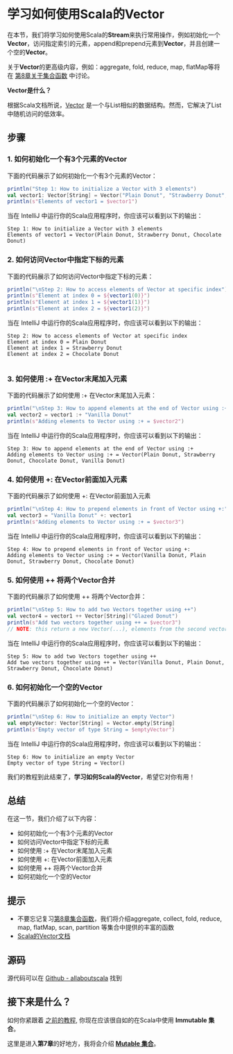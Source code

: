 # 学习如何使用Scala的Vector

在本节，我们将学习如何使用Scala的**Stream**来执行常用操作，例如初始化一个**Vector**，访问指定索引的元素，append和prepend元素到**Vector**，并且创建一个空的**Vector**。
 
关于**Vector**的更高级内容，例如：aggregate, fold, reduce, map, flatMap等将在 [第8章关于集合函数](tutorial/8_1.md) 中讨论。

**Vector是什么？**

根据Scala文档所说，[Vector](http://docs.scala-lang.org/overviews/collections/concrete-immutable-collection-classes.html) 是一个与List相似的数据结构。然而，它解决了List中随机访问的低效率。

## 步骤

### 1. 如何初始化一个有3个元素的Vector

下面的代码展示了如何初始化一个有3个元素的Vector：

```scala
println("Step 1: How to initialize a Vector with 3 elements")
val vector1: Vector[String] = Vector("Plain Donut", "Strawberry Donut", "Chocolate Donut")
println(s"Elements of vector1 = $vector1")


```

当在 IntelliJ 中运行你的Scala应用程序时，你应该可以看到以下的输出：

```
Step 1: How to initialize a Vector with 3 elements
Elements of vector1 = Vector(Plain Donut, Strawberry Donut, Chocolate Donut)

```

### 2. 如何访问Vector中指定下标的元素

下面的代码展示了如何访问Vector中指定下标的元素：


```scala
println("\nStep 2: How to access elements of Vector at specific index")
println(s"Element at index 0 = ${vector1(0)}")
println(s"Element at index 1 = ${vector1(1)}")
println(s"Element at index 2 = ${vector1(2)}")

```

当在 IntelliJ 中运行你的Scala应用程序时，你应该可以看到以下的输出：

```
Step 2: How to access elements of Vector at specific index
Element at index 0 = Plain Donut
Element at index 1 = Strawberry Donut
Element at index 2 = Chocolate Donut


```

### 3. 如何使用 :+ 在Vector末尾加入元素

下面的代码展示了如何使用 :+ 在Vector末尾加入元素：

```scala
println("\nStep 3: How to append elements at the end of Vector using :+")
val vector2 = vector1 :+ "Vanilla Donut"
println(s"Adding elements to Vector using :+ = $vector2")

```

当在 IntelliJ 中运行你的Scala应用程序时，你应该可以看到以下的输出：

```
Step 3: How to append elements at the end of Vector using :+
Adding elements to Vector using :+ = Vector(Plain Donut, Strawberry Donut, Chocolate Donut, Vanilla Donut)

```

### 4. 如何使用 +: 在Vector前面加入元素

下面的代码展示了如何使用 +: 在Vector前面加入元素

```scala
println("\nStep 4: How to prepend elements in front of Vector using +:")
val vector3 = "Vanilla Donut" +: vector1
println(s"Adding elements to Vector using :+ = $vector3")

```

当在 IntelliJ 中运行你的Scala应用程序时，你应该可以看到以下的输出：

```
Step 4: How to prepend elements in front of Vector using +:
Adding elements to Vector using :+ = Vector(Vanilla Donut, Plain Donut, Strawberry Donut, Chocolate Donut)

```


### 5. 如何使用 ++ 将两个Vector合并

下面的代码展示了如何使用 ++ 将两个Vector合并：

```scala
println("\nStep 5: How to add two Vectors together using ++")
val vector4 = vector1 ++ Vector[String]("Glazed Donut")
println(s"Add two vectors together using ++ = $vector3")
// NOTE: this return a new Vector(...), elements from the second vector)

```

当在 IntelliJ 中运行你的Scala应用程序时，你应该可以看到以下的输出：

```
Step 5: How to add two Vectors together using ++
Add two vectors together using ++ = Vector(Vanilla Donut, Plain Donut, Strawberry Donut, Chocolate Donut)

```

### 6. 如何初始化一个空的Vector

下面的代码展示了如何初始化一个空的Vector：

```scala
println("\nStep 6: How to initialize an empty Vector")
val emptyVector: Vector[String] = Vector.empty[String]
println(s"Empty vector of type String = $emptyVector")

```

当在 IntelliJ 中运行你的Scala应用程序时，你应该可以看到以下的输出：

```
Step 6: How to initialize an empty Vector
Empty vector of type String = Vector()

```

我们的教程到此结束了，**学习如何Scala的Vector**，希望它对你有用！

## 总结

在这一节，我们介绍了以下内容：

- 如何初始化一个有3个元素的Vector
- 如何访问Vector中指定下标的元素
- 如何使用 :+ 在Vector末尾加入元素
- 如何使用 +: 在Vector前面加入元素
- 如何使用 ++ 将两个Vector合并
- 如何初始化一个空的Vector

## 提示

- 不要忘记复习[第8章集合函数](tutorial/8_1.md)，我们将介绍aggregate, collect, fold, reduce, map, flatMap, scan, partition 等集合中提供的丰富的函数
- [Scala的Vector文档](http://www.scala-lang.org/api/current/#scala.collection.immutable.Vector)

## 源码

源代码可以在 [Github - allaboutscala](https://github.com/nadimbahadoor/allaboutscala) 找到
 
## 接下来是什么？

如何你紧跟着 [之前的教程](tutorial/6_1.md), 你现在应该很自如的在Scala中使用 **Immutable 集合**。

这里是进入**第7章**的好地方，我将会介绍 [**Mutable 集合**](tutorial/8_1.md)。
